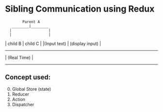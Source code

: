 # Sibling Communication using Redux


            Parent A
       ________|________
      |                 |
      |                 |
| child B      |    child C       |
|(Input text)  |  (display input) |
__________________________________
|         (Real Time)             |
__________________________________                
    
## Concept used:
0. Global Store (state)
1. Reducer
2. Action
3. Dispatcher
